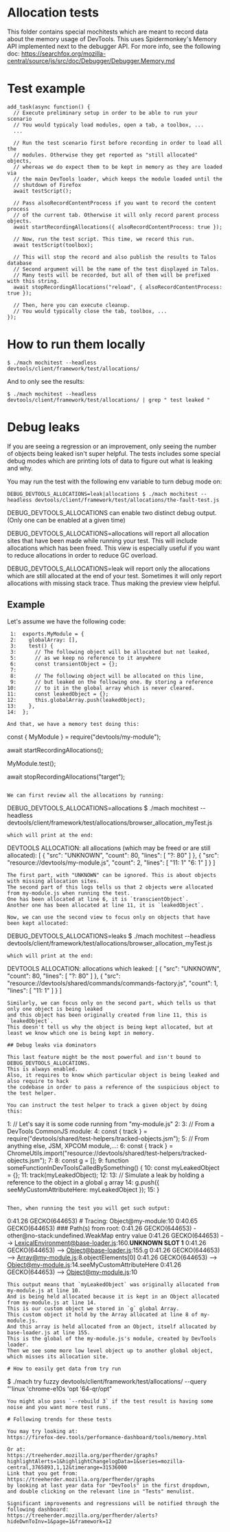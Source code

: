 # Allocation tests

This folder contains special mochitests which are meant to record data about the memory usage of DevTools.
This uses Spidermonkey's Memory API implemented next to the debugger API.
For more info, see the following doc:
https://searchfox.org/mozilla-central/source/js/src/doc/Debugger/Debugger.Memory.md

# Test example

```
add_task(async function() {
  // Execute preliminary setup in order to be able to run your scenario
  // You would typicaly load modules, open a tab, a toolbox, ...
  ...

  // Run the test scenario first before recording in order to load all the
  // modules. Otherwise they get reported as "still allocated" objects,
  // whereas we do expect them to be kept in memory as they are loaded via
  // the main DevTools loader, which keeps the module loaded until the
  // shutdown of Firefox
  await testScript();

  // Pass alsoRecordContentProcess if you want to record the content process
  // of the current tab. Otherwise it will only record parent process objects.
  await startRecordingAllocations({ alsoRecordContentProcess: true });

  // Now, run the test script. This time, we record this run.
  await testScript(toolbox);

  // This will stop the record and also publish the results to Talos database
  // Second argument will be the name of the test displayed in Talos.
  // Many tests will be recorded, but all of them will be prefixed with this string.
  await stopRecordingAllocations("reload", { alsoRecordContentProcess: true });

  // Then, here you can execute cleanup.
  // You would typically close the tab, toolbox, ...
});
```

# How to run them locally

```
$ ./mach mochitest --headless devtools/client/framework/test/allocations/
```

And to only see the results:
```
$ ./mach mochitest --headless devtools/client/framework/test/allocations/ | grep " test leaked "
```

# Debug leaks

If you are seeing a regression or an improvement, only seeing the number of objects being leaked isn't super helpful.
The tests includes some special debug modes which are printing lots of data to figure out what is leaking and why.

You may run the test with the following env variable to turn debug mode on:
```
DEBUG_DEVTOOLS_ALLOCATIONS=leak|allocations $ ./mach mochitest --headless devtools/client/framework/test/allocations/the-fault-test.js
```

DEBUG_DEVTOOLS_ALLOCATIONS can enable two distinct debug output. (Only one can be enabled at a given time)

DEBUG_DEVTOOLS_ALLOCATIONS=allocations will report all allocation sites that have been made
while running your test. This will include allocations which has been freed.
This view is especially useful if you want to reduce allocations in order to reduce GC overload.

DEBUG_DEVTOOLS_ALLOCATIONS=leak will report only the allocations which are still allocated
at the end of your test. Sometimes it will only report allocations with missing stack trace.
Thus making the preview view helpful.

## Example

Let's assume we have the following code:
```
 1:  exports.MyModule = {
 2:    globalArray: [],
 3:    test() {
 3:      // The following object will be allocated but not leaked,
 5:      // as we keep no reference to it anywhere
 6:      const transientObject = {};
 7:
 8:      // The following object will be allocated on this line,
 9:      // but leaked on the following one. By storing a reference
10:      // to it in the global array which is never cleared.
11:      const leakedObject = {};
12:      this.globalArray.push(leakedObject);
13:    },
14:  };

And that, we have a memory test doing this:
```
  const { MyModule } = require("devtools/my-module");

  await startRecordingAllocations();

  MyModule.test();

  await stopRecordingAllocations("target");
```

We can first review all the allocations by running:
```
DEBUG_DEVTOOLS_ALLOCATIONS=allocations $ ./mach mochitest --headless devtools/client/framework/test/allocations/browser_allocation_myTest.js

```
which will print at the end:
```
DEVTOOLS ALLOCATION: all allocations (which may be freed or are still allocated):
[
   {
     "src": "UNKNOWN",
     "count": 80,
     "lines": [
       "?: 80"
     ]
   },
   {
     "src": "resource://devtools/my-module.js",
     "count": 2,
     "lines": [
       "11: 1"
       "6: 1"
     ]
   }
]
```
The first part, with "UNKNOWN" can be ignored. This is about objects with missing allocation sites.
The second part of this logs tells us that 2 objects were allocated from my-module.js when running the test.
One has been allocated at line 6, it is `transcientObject`.
Another one has been allocated at line 11, it is `leakedObject`.

Now, we can use the second view to focus only on objects that have been kept allocated:
```
DEBUG_DEVTOOLS_ALLOCATIONS=leaks $ ./mach mochitest --headless devtools/client/framework/test/allocations/browser_allocation_myTest.js

```
which will print at the end:
```
DEVTOOLS ALLOCATION: allocations which leaked:
[
   {
     "src": "UNKNOWN",
     "count": 80,
     "lines": [
       "?: 80"
     ]
   },
   {
     "src": "resource://devtools/shared/commands/commands-factory.js",
     "count": 1,
     "lines": [
       "11: 1"
     ]
   }
]
```
Similarly, we can focus only on the second part, which tells us that only one object is being leaked
and this object has been originally created from line 11, this is `leakedObject`.
This doesn't tell us why the object is being kept allocated, but at least we know which one is being kept in memory.

## Debug leaks via dominators

This last feature might be the most powerful and isn't bound to DEBUG_DEVTOOLS_ALLOCATIONS.
This is always enabled.
Also, it requires to know which particular object is being leaked and also require to hack
the codebase in order to pass a reference of the suspicious object to the test helper.

You can instruct the test helper to track a given object by doing this:
```
 1: // Let's say it is some code running from "my-module.js"
 2:
 3: // From a DevTools CommonJS module:
 4: const { track } = require("devtools/shared/test-helpers/tracked-objects.jsm");
 5: // From anything else, JSM, XPCOM module,...:
 6: const { track } = ChromeUtils.import("resource://devtools/shared/test-helpers/tracked-objects.jsm");
 7:
 8: const g = [];
 9: function someFunctionInDevToolsCalledBySomething() {
10:   const myLeakedObject = {};
11:   track(myLeakedObject);
12:
13:   // Simulate a leak by holding a reference to the object in a global `g` array
14:   g.push({ seeMyCustomAttributeHere: myLeakedObject });
15: }
```

Then, when running the test you will get such output:
```
 0:41.26 GECKO(644653)  # Tracing: Object@my-module:10
 0:40.65 GECKO(644653) ### Path(s) from root:
 0:41.26 GECKO(644653) - other@no-stack:undefined.WeakMap entry value
 0:41.26 GECKO(644653)  \--> LexicalEnvironment@base-loader.js:160.**UNKNOWN SLOT 1**
 0:41.26 GECKO(644653)  \--> Object@base-loader.js:155.g
 0:41.26 GECKO(644653)  \--> Array@my-module.js:8.objectElements[0]
 0:41.26 GECKO(644653)  \--> Object@my-module.js:14.seeMyCustomAttributeHere
 0:41.26 GECKO(644653)  \--> Object@my-module.js:10
```
This output means that `myLeakedObject` was originally allocated from my-module.js at line 10.
And is being held allocated because it is kept in an Object allocated from my-module.js at line 14.
This is our custom object we stored in `g` global Array.
This custom object it hold by the Array allocated at line 8 of my-module.js.
And this array is held allocated from an Object, itself allocated by base-loader.js at line 155.
This is the global of the my-module.js's module, created by DevTools loader.
Then we see some more low level object up to another global object, which misses its allocation site.

# How to easily get data from try run

```
$ ./mach try fuzzy devtools/client/framework/test/allocations/ --query "'linux 'chrome-e10s 'opt '64-qr/opt"
```
You might also pass `--rebuild 3` if the test result is having some noise and you want more test runs.

# Following trends for these tests

You may try looking at:
https://firefox-dev.tools/performance-dashboard/tools/memory.html

Or at:
https://treeherder.mozilla.org/perfherder/graphs?highlightAlerts=1&highlightChangelogData=1&series=mozilla-central,3765893,1,12&timerange=31536000
Link that you get from: https://treeherder.mozilla.org/perfherder/graphs
by looking at last year data for "DevTools" in the first dropdown,
and double clicking on the relevant line in "Tests" menulist.

Significant improvements and regressions will be notified through the following dashboard:
https://treeherder.mozilla.org/perfherder/alerts?hideDwnToInv=1&page=1&framework=12

